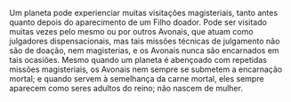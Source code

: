 ﻿Um planeta pode experienciar muitas visitações magisteriais, tanto antes quanto depois do aparecimento de um Filho doador. Pode ser visitado muitas vezes pelo  mesmo ou por outros Avonais, que atuam como julgadores dispensacionais, mas tais missões técnicas de julgamento não são de doação, nem magisterias, e os Avonais nunca são encarnados em tais ocasiões. Mesmo quando um planeta é abençoado com repetidas missões magisteriais, os Avonais nem sempre se submetem a encarnação mortal; e quando servem à semelhança da carne mortal, eles sempre aparecem como seres adultos do reino; não nascem de mulher.